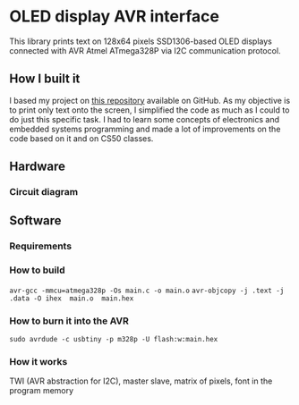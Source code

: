 # OLED display AVR interface

This library prints text on 128x64 pixels SSD1306-based OLED displays connected with AVR Atmel ATmega328P via I2C communication protocol.

## How I built it
I based my project on [this repository](https://github.com/efthymios-ks/AVR-SSD1306) available on GitHub. 
As my objective is to print only text onto the screen, I simplified the code as much as I could to do just this specific task. I had to learn some concepts of electronics and embedded systems programming and made a lot of improvements on the code based on it and on CS50 classes. 

## Hardware
### Circuit diagram 


## Software

### Requirements
### How to build
`avr-gcc -mmcu=atmega328p -Os main.c -o main.o`
`avr-objcopy -j .text -j .data -O ihex  main.o  main.hex`

### How to burn it into the AVR
`sudo avrdude -c usbtiny -p m328p -U flash:w:main.hex`

### How it works

TWI (AVR abstraction for I2C), master slave, matrix of pixels, font in the program memory 